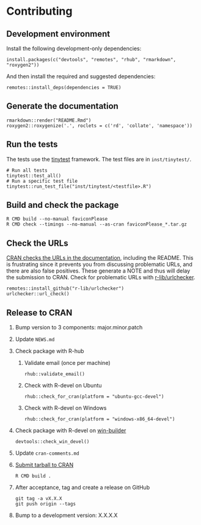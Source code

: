 # Contributing

## Development environment

Install the following development-only dependencies:

```
install.packages(c("devtools", "remotes", "rhub", "rmarkdown", "roxygen2"))
```

And then install the required and suggested dependencies:

```
remotes::install_deps(dependencies = TRUE)
```

## Generate the documentation

```
rmarkdown::render("README.Rmd")
roxygen2::roxygenize('.', roclets = c('rd', 'collate', 'namespace'))
```

## Run the tests

The tests use the [tinytest](https://cran.r-project.org/package=tinytest)
framework. The test files are in `inst/tinytest/`.

```
# Run all tests
tinytest::test_all()
# Run a specific test file
tinytest::run_test_file("inst/tinytest/<testfile>.R")
```

## Build and check the package

```
R CMD build --no-manual faviconPlease
R CMD check --timings --no-manual --as-cran faviconPlease_*.tar.gz
```

## Check the URLs

[CRAN checks the URLs in the documentation][cran-url-checks], including the
README. This is frustrating since it prevents you from discussing problematic
URLs, and there are also false positives. These generate a NOTE and thus will
delay the submission to CRAN. Check for problematic URLs with
[r-lib/urlchecker](https://github.com/r-lib/urlchecker).

```
remotes::install_github("r-lib/urlchecker")
urlchecker::url_check()
```

[cran-url-checks]: https://cran.r-project.org/web/packages/URL_checks.html

## Release to CRAN

1. Bump version to 3 components: major.minor.patch

1. Update `NEWS.md`

1. Check package with R-hub

    1) Validate email (once per machine)

        ```
        rhub::validate_email()
        ```

    1) Check with R-devel on Ubuntu

        ```
        rhub::check_for_cran(platform = "ubuntu-gcc-devel")
        ```

    1) Check with R-devel on Windows

        ```
        rhub::check_for_cran(platform = "windows-x86_64-devel")
        ```

1. Check package with R-devel on [win-builder][]

    ```
    devtools::check_win_devel()
    ```

    [win-builder]: https://win-builder.r-project.org/

1. Update `cran-comments.md`

1. [Submit tarball to CRAN](https://cran.r-project.org/submit.html)

    ```
    R CMD build .
    ```

1. After acceptance, tag and create a release on GitHub

    ```
    git tag -a vX.X.X
    git push origin --tags
    ```

1. Bump to a development version: X.X.X.X
